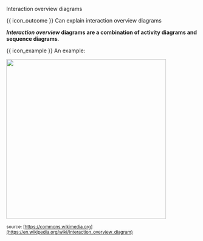<span id="title">Interaction overview diagrams</span>

<span id="prereqs"></span>

<span id="outcomes">{{ icon_outcome }} Can explain interaction overview diagrams</span>

<div id="body">

**_Interaction overview_ diagrams are a combination of activity diagrams and sequence diagrams**.

<box>

{{ icon_example }} An example:

<img src="{{baseUrl}}/modeling/modelingBehaviors/interactionOverviewDiagrams/images/diagram.png" height="420" />
<p/>

<sub>source: [https://commons.wikimedia.org](https://en.wikipedia.org/wiki/Interaction_overview_diagram)</sub>

</box>

</div>

<div id="extras">
</div>
